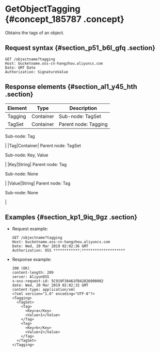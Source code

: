 # GetObjectTagging {#concept_185787 .concept}

Obtains the tags of an object.

## Request syntax {#section_p51_b6l_gfq .section}

``` {#codeblock_4xc_ti7_x8z}
GET /objectname?tagging
Host: bucketname.oss‐cn‐hangzhou.aliyuncs.com
Date: GMT Date
Authorization: SignatureValue
```

## Response elements {#section_al1_y45_hth .section}

|Element|Type|Description|
|-------|----|-----------|
|Tagging|Container|Sub-node: TagSet|
|TagSet|Container| Parent node: Tagging

 Sub-node: Tag

 |
|Tag|Container| Parent node: TagSet

 Sub-node: Key, Value

 |
|Key|String| Parent node: Tag

 Sub-node: None

 |
|Value|String| Parent node: Tag

 Sub-node: None

 |

## Examples {#section_kp1_9iq_9gz .section}

-   Request example:

    ``` {#codeblock_quv_67o_gp4}
    GET /objectname?tagging
    Host: bucketname.oss‐cn‐hangzhou.aliyuncs.com
    Date: Wed, 20 Mar 2019 02:02:36 GMT
    Authorization: OSS ************:********************
    ```

-   Response example:

    ``` {#codeblock_slm_5kl_3nh}
    200 (OK)
    content‐length: 209
    server: AliyunOSS
    x‐oss‐request‐id: 5C919F38461FB42826000002
    date: Wed, 20 Mar 2019 02:02:32 GMT
    content‐type: application/xml
    <?xml version="1.0" encoding="UTF‐8"?>
    <Tagging>
      <TagSet>
        <Tag>
          <Key>a</Key>
          <Value>1</Value>
        </Tag>
        <Tag>
          <Key>b</Key>
          <Value>2</Value>
        </Tag>
      </TagSet>
    </Tagging>
    ```


